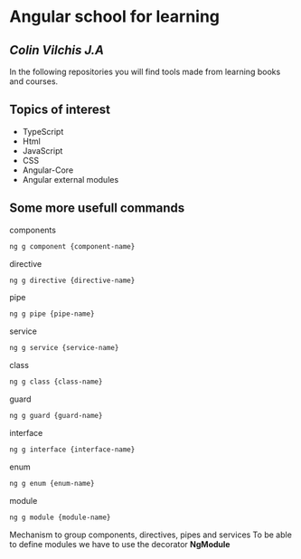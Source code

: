 # Angular school for learning
## _Colin Vilchis J.A_


In the following repositories you will find tools made from learning books and courses.

 
## Topics of interest
* TypeScript
* Html
* JavaScript
* CSS
* Angular-Core
* Angular external modules


## Some more usefull commands

components
```sh
ng g component {component-name}
```

directive
```sh
ng g directive {directive-name}
```

pipe
```sh
ng g pipe {pipe-name}
```

service
```sh
ng g service {service-name}
```

class
```sh
ng g class {class-name}
```

guard
```sh
ng g guard {guard-name}
```

interface
```sh
ng g interface {interface-name}
```

enum
```sh
ng g enum {enum-name}
```

module
```sh
ng g module {module-name}
```
Mechanism to group components, directives, pipes  and services
To be able to define modules we have to use the decorator **NgModule**



